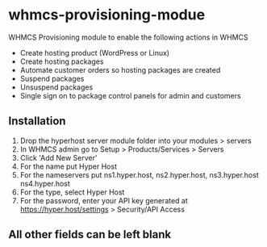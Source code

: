 # whmcs-provisioning-modue
WHMCS Provisioning module to enable the following actions in WHMCS

- Create hosting product (WordPress or Linux)
- Create hosting packages
- Automate customer orders so hosting packages are created
- Suspend packages
- Unsuspend packages
- Single sign on to package control panels for admin and customers

## Installation

1. Drop the hyperhost server module folder into your modules > servers 
2. In WHMCS admin go to Setup > Products/Services > Servers
3. Click 'Add New Server'
4. For the name put Hyper Host
5. For the nameservers put ns1.hyper.host, ns2.hyper.host, ns3.hyper.host ns4.hyper.host
6. For the type, select Hyper Host
7. For the password, enter your API key generated at https://hyper.host/settings > Security/API Access

## All other fields can be left blank 
